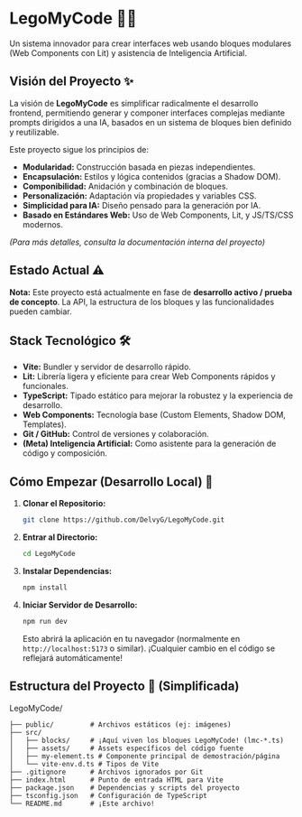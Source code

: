 # LegoMyCode 🧱🤖

Un sistema innovador para crear interfaces web usando bloques modulares (Web Components con Lit) y asistencia de Inteligencia Artificial.

## Visión del Proyecto ✨

La visión de **LegoMyCode** es simplificar radicalmente el desarrollo frontend, permitiendo generar y componer interfaces complejas mediante prompts dirigidos a una IA, basados en un sistema de bloques bien definido y reutilizable.

Este proyecto sigue los principios de:

*   **Modularidad:** Construcción basada en piezas independientes.
*   **Encapsulación:** Estilos y lógica contenidos (gracias a Shadow DOM).
*   **Componibilidad:** Anidación y combinación de bloques.
*   **Personalización:** Adaptación vía propiedades y variables CSS.
*   **Simplicidad para IA:** Diseño pensado para la generación por IA.
*   **Basado en Estándares Web:** Uso de Web Components, Lit, y JS/TS/CSS modernos.

_(Para más detalles, consulta la documentación interna del proyecto)_

## Estado Actual ⚠️

**Nota:** Este proyecto está actualmente en fase de **desarrollo activo / prueba de concepto**. La API, la estructura de los bloques y las funcionalidades pueden cambiar.

## Stack Tecnológico 🛠️

*   **Vite:** Bundler y servidor de desarrollo rápido.
*   **Lit:** Librería ligera y eficiente para crear Web Components rápidos y funcionales.
*   **TypeScript:** Tipado estático para mejorar la robustez y la experiencia de desarrollo.
*   **Web Components:** Tecnología base (Custom Elements, Shadow DOM, Templates).
*   **Git / GitHub:** Control de versiones y colaboración.
*   **(Meta) Inteligencia Artificial:** Como asistente para la generación de código y composición.

## Cómo Empezar (Desarrollo Local) 🚀

1.  **Clonar el Repositorio:**
    ```bash
    git clone https://github.com/DelvyG/LegoMyCode.git
    ```
2.  **Entrar al Directorio:**
    ```bash
    cd LegoMyCode
    ```
3.  **Instalar Dependencias:**
    ```bash
    npm install
    ```
4.  **Iniciar Servidor de Desarrollo:**
    ```bash
    npm run dev
    ```
    Esto abrirá la aplicación en tu navegador (normalmente en `http://localhost:5173` o similar). ¡Cualquier cambio en el código se reflejará automáticamente!

## Estructura del Proyecto 📁 (Simplificada)

LegoMyCode/

```text
├── public/         # Archivos estáticos (ej: imágenes)
├── src/
│   ├── blocks/     # ¡Aquí viven los bloques LegoMyCode! (lmc-*.ts)
│   ├── assets/     # Assets específicos del código fuente
│   ├── my-element.ts # Componente principal de demostración/página
│   └── vite-env.d.ts # Tipos de Vite
├── .gitignore      # Archivos ignorados por Git
├── index.html      # Punto de entrada HTML para Vite
├── package.json    # Dependencias y scripts del proyecto
├── tsconfig.json   # Configuración de TypeScript
└── README.md       # ¡Este archivo!

```

